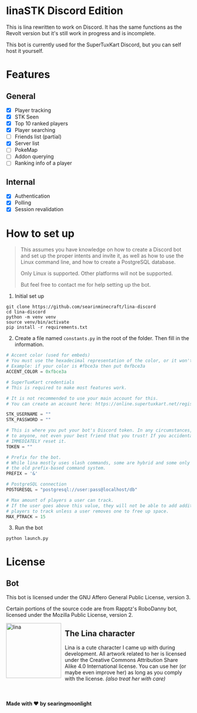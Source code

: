 # linaSTK Discord Edition
This is lina rewritten to work on Discord. It has the same functions as the Revolt version but it's still work in progress and is incomplete.

This bot is currently used for the SuperTuxKart Discord, but you can self host it yourself.

# Features

## General
- [x] Player tracking
- [x] STK Seen
- [x] Top 10 ranked players
- [x] Player searching
- [ ] Friends list (partial)
- [x] Server list
- [ ] PokeMap
- [ ] Addon querying
- [ ] Ranking info of a player
## Internal
- [x] Authentication
- [x] Polling
- [x] Session revalidation

# How to set up

> This assumes you have knowledge on how to create a Discord bot and set up the proper intents and invite it, as well as how to use the Linux command line, and how to create a PostgreSQL database.
> 
> Only Linux is supported. Other platforms will not be supported.
>
> But feel free to contact me for help setting up the bot.

1. Initial set up
```
git clone https://github.com/searinminecraft/lina-discord
cd lina-discord
python -m venv venv
source venv/bin/activate
pip install -r requirements.txt
```

2. Create a file named `constants.py` in the root of the folder. Then fill in the information.
```py
# Accent color (used for embeds)
# You must use the hexadecimal representation of the color, or it won't work!
# Example: if your color is #fbce3a then put 0xfbce3a
ACCENT_COLOR = 0xfbce3a

# SuperTuxKart credentials
# This is required to make most features work.

# It is not recommended to use your main account for this.
# You can create an account here: https://online.supertuxkart.net/register.php

STK_USERNAME = ""
STK_PASSWORD = ""

# This is where you put your bot's Discord token. In any circumstances, DO NOT share this
# to anyone, not even your best friend that you trust! If you accidentally share it,
# IMMEDIATELY reset it.
TOKEN = ""

# Prefix for the bot.
# While lina mostly uses slash commands, some are hybrid and some only use
# the old prefix-based command system.
PREFIX = '&'

# PostgreSQL connection
POSTGRESQL = "postgresql://user:pass@localhost/db" 

# Max amount of players a user can track.
# If the user goes above this value, they will not be able to add additional
# players to track unless a user removes one to free up space.
MAX_PTRACK = 15
```

3. Run the bot
```
python launch.py
```

# License

## Bot
This bot is licensed under the GNU Affero General Public License, version 3.

Certain portions of the source code are from Rapptz's RoboDanny bot, licensed under the Mozilla Public License, version 2.

<img width="150" height="150" alt="lina" style="float: left; margin: 0 10px 0 0" align="left" src="https://autumn.revolt.chat/attachments/lCZSC6d20lfGWADC3IZqN4yTVvOluP8V42eozbV3hU/linastk_.png">

## The Lina character
Lina is a cute character I came up with during development. All artwork related to her is licensed under the Creative Commons Attribution Share Alike 4.0 International license. You can use her (or maybe even improve her) as long as you comply with the license. *(also treat her with care)*

<br>

#### Made with :heart: by searingmoonlight
